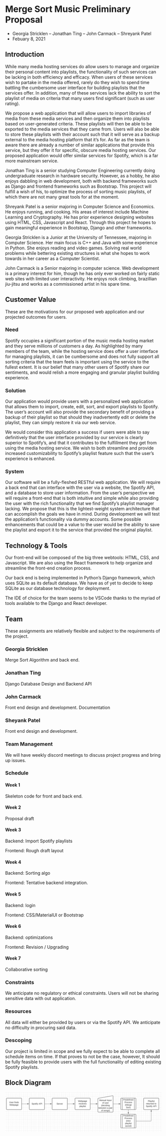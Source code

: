 # Merge Sort Music Preliminary Proposal

- Georgia Stricklen – Jonathan Ting – John Carmack – Shreyank Patel
- Febuary 8, 2021

## Introduction

 While many media hosting services do allow users to manage and organize their personal content into
playlists, the functionality of such services can be lacking in both efficiency and efficacy. When users of these
services wish to partake in the media offered, rarely do they wish to spend time battling the cumbersome
user interface for building playlists that the services offer. In addition, many of these services lack the ability
to sort the playlist of media on criteria that many users find significant (such as user rating).

We propose a web application that will allow users to import libraries of media from these media services
and then organize them into playlists based on user-generated criteria. These playlists will then be able to be
exported to the media services that they came from. Users will also be able to store these playlists with their
account such that it will serve as a backup external to the media hosting platform that it’s for. As far as the
team is aware there are already a number of similar applications that provide this service, but they offer it
for specific, obscure media hosting services. Our proposed application would offer similar services for Spotify,
which is a far more mainstream service.

Jonathan Ting is a senior studying Computer Engineering currently
doing undergraduate research in hardware security. However, as a hobby, he also enjoys dabbling in web
development, both with backend frameworks such as Django and frontend frameworks such as Bootstrap.
This project will fulfill a wish of his, to optimize the process of sorting music playlists, of which there are
not many great tools for at the moment.

Shreyank Patel is a senior majoring in Computer Science and Economics. He enjoys running, and cooking.
His areas of interest include Machine Learning and Cryptography. He has prior experience designing websites
using HTML, CSS, Javascript and React. Through this project he hopes to gain meaningful experience in
Bootstrap, Django and other frameworks.

Georgia Stricklen is a Junior at the University of Tennessee,
majoring in Computer Science. Her main focus is C++ and Java with some experience in Python. She
enjoys reading and video games. Solving real world problems while bettering existing structures is what she
hopes to work towards in her career as a Computer Scientist.

John Carmack is a Senior majoring in computer science. Web development is a primary interest for him,
though he has only ever worked on fairly static web sites with limited user interactivity. He enjoys rock
climbing, brazillian jiu-jitsu and works as a commissioned artist in his spare time.

## Customer Value

These are the motivations for our proposed web application and our projected outcomes for users.

### Need

Spotify occupies a significant portion of the music media hosting market and they serve millions of customers
a day. As highlighted by many members of the team, while the hosting service does offer a user interface for
managing playlists, it can be cumbersome and does not fully support all sorting criteria that the team feels
is important using the service to the fullest extent. It is our belief that many other users of Spotify share
our sentiments, and would relish a more engaging and granular playlist building experience.

### Solution

Our application would provide users with a personalized web application that allows them to import, create,
edit, sort, and export playlists to Spotify. The user’s account will also provide the secondary benefit of
providing a backup of their playlist so that should they inadvertently edit or delete the playlist, they can
simply restore it via our web service.

We would consider this application a success if users were able to say definitively that the user interface
provided by our service is clearly superior to Spotify’s, and that it contributes to the fulfillment they get
from using the media hosting service. We wish to both streamline and provide increased customizability to
Spotify’s playlist feature such that the user’s experience is enhanced.

### System

Our software will be a fully-fleshed RESTful web application. We will require a back end that can interface
with the user via a website, the Spotify API, and a database to store user information. From the user’s
perspective we will require a front-end that is both intuitive and simple while also providing the user with the
rich functionality that we find Spotify’s playlist manager lacking. We propose that this is the lightest-weight
system architecture that can accomplish the goals we have in mind. During development we will test the
application’s functionality via dummy accounts. Some possible enhancements that could be a value to the
user would be the ability to save the playlist and export it to the service that provided the original playlist.

## Technology & Tools

Our front-end will be composed of the big three webtools: HTML, CSS, and Javascript. We are also using
the React framework to help organize and streamline the front-end creation process.

Our back end is being implemented in Python’s Django framework, which uses SQLite as its default
database. We have as of yet to decide to keep SQLite as our database technology for deployment.

The IDE of choice for the team seems to be VSCode thanks to the myriad of tools available to the Django
and React developer.

## Team

These assignments are relatively flexible and subject to the requirements of the project.

### Georgia Stricklen

Merge Sort Algorithm and back end.

### Jonathan Ting

Django Database Design and Backend API

### John Carmack

Front end design and development. Documentation

### Sheyank Patel

Front end design and development.

### Team Management

We will have weekly discord meetings to discuss project progress and bring up issues.

### Schedule

#### Week 1

Skeleton code for front and back end.

#### Week 2

Proposal draft

#### Week 3

Backend: Import Spotify playlists

Frontend: Rough draft layout

#### Week 4

Backend: Sorting algo

Frontend: Tentative backend integration.

#### Week 5

Backend: login

Frontend: CSS/MaterialUI or Bootstrap

#### Week 6

Backend: optimizations

Frontend: Revision / Upgrading

#### Week 7

Collaborative sorting

### Constraints

We anticipate no regulatory or ethical constraints. Users will not be sharing sensitive data with out application.

### Resources

All data will either be provided by users or via the Spotify API. We anticipate no difficulty in procuring said
data.

### Descoping

Our project is limited in scope and we fully expect to be able to complete all schedule items on time. If that
proves to not be the case, however, It should be fully feasible to provide users with the full functionality of
editing existing Spotify playlists.

## Block Diagram

![Block Diagram](/blockdiagram.jpg)
